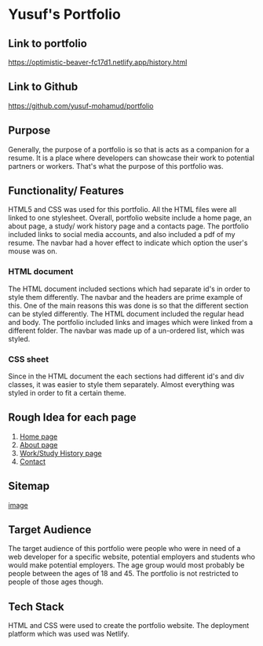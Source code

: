# Yusuf's Portfolio
## Link to portfolio
https://optimistic-beaver-fc17d1.netlify.app/history.html
## Link to Github
https://github.com/yusuf-mohamud/portfolio
## Purpose
Generally, the purpose of a portfolio is so that is acts as a companion for a resume. It is a place where developers can showcase their work to potential partners or workers. That's what the purpose of this portfolio was. 
## Functionality/ Features
HTML5 and CSS was used for this portfolio. All the HTML files were all linked to one stylesheet. Overall, portfolio website include a home page, an about page, a study/ work history page and a contacts page. The portfolio included links to social media accounts, and also included a pdf of my resume. The navbar had a hover effect to indicate which option the user's mouse was on. 
### HTML document
The HTML document included sections which had separate id's in order to style them differently. The navbar and the headers are prime example of this. One of the main reasons this was done is so that the different section can be styled differently. The HTML document included the regular head and body. The portfolio included links and images which were linked from a different folder. The navbar was made up of a un-ordered list, which was styled.
### CSS sheet
Since in the HTML document the each sections had different id's and div classes, it was easier to style them separately. Almost everything was styled in order to fit a certain theme. 

## Rough Idea for each page
1. [Home page](./img/homepage.jpg)
2. [About page](./img/about.jpg)
3. [Work/Study History page](./img/history.jpg)
4. [Contact](./img/contact.jpg)

## Sitemap
[image](./img/sitemap.jpg)
## Target Audience
The target audience of this portfolio were people who were in need of a web developer for a specific website, potential employers and students who would make potential employers. The age group would most probably be people between the ages of 18 and 45. The portfolio is not restricted to people of those ages though. 

## Tech Stack
HTML and CSS were used to create the portfolio website. The deployment platform which was used was Netlify.
